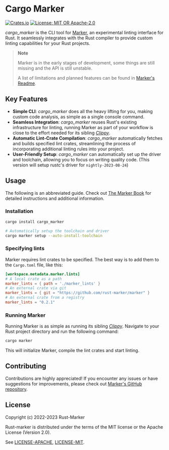 # Cargo Marker

[![Crates.io](https://img.shields.io/crates/v/cargo_marker.svg)](https://crates.io/crates/cargo_marker)
[![License: MIT OR Apache-2.0](https://img.shields.io/crates/l/cargo_marker.svg)](#license)

*cargo_marker* is the CLI tool for [Marker], an experimental linting interface for Rust. It seamlessly integrates with the Rust compiler to provide custom linting capabilities for your Rust projects.

> **Note**
>
> Marker is in the early stages of development, some things are still missing and the API is still unstable.
>
> A list of limitations and planned features can be found in [Marker's Readme].

[Marker]: https://github.com/rust-marker/marker
[Marker's Readme]: https://github.com/rust-marker/marker/blob/master/README.md

## Key Features

* **Simple CLI**: *cargo_marker* does all the heavy lifting for you, making custom code analysis, as simple as a single console command.
* **Seamless Integration**: *cargo_marker* reuses Rust's existing infrastructure for linting, running Marker as part of your workflow is close to the effort needed for its sibling *[Clippy]*.
* **Automatic Lint-Crate Compilation**: *cargo_marker* automatically fetches and builds specified lint crates, streamlining the process of incorporating additional linting rules into your project.
* **User-Friendly Setup**: *cargo_marker* can automatically set up the driver and toolchain, allowing you to focus on writing quality code. (This version will setup rustc's driver for `nightly-2023-08-24`)

## Usage

<!-- Please keep this section in sync with the main readme -->

The following is an abbreviated guide. Check out [The Marker Book] for detailed instructions and additional information.

[The Marker Book]: rust-marker.github.io/marker/book

### Installation

```sh
cargo install cargo_marker

# Automatically setup the toolchain and driver
cargo marker setup --auto-install-toolchain
```

### Specifying lints

Marker requires lint crates to be specified. The best way is to add them to the `Cargo.toml` file, like this:

<!-- region replace-version stable -->
```toml
[workspace.metadata.marker.lints]
# A local crate as a path
marker_lints = { path = './marker_lints' }
# An external crate via git
marker_lints = { git = "https://github.com/rust-marker/marker" }
# An external crate from a registry
marker_lints = "0.2.1"
```
<!-- endregion replace-version stable -->

### Running Marker

Running Marker is as simple as running its sibling *[Clippy]*. Navigate to your Rust project directory and run the following command:

```sh
cargo marker
```

This will initialize Marker, compile the lint crates and start linting.

[Clippy]: https://github.com/rust-lang/rust-clippy

## Contributing

Contributions are highly appreciated! If you encounter any issues or have suggestions for improvements, please check out [Marker's GitHub repository](https://github.com/rust-marker/marker).

## License

Copyright (c) 2022-2023 Rust-Marker

Rust-marker is distributed under the terms of the MIT license or the Apache License (Version 2.0).

See [LICENSE-APACHE](https://github.com/rust-marker/marker/blob/master/LICENSE-APACHE), [LICENSE-MIT](https://github.com/rust-marker/marker/blob/master/LICENSE-MIT).

